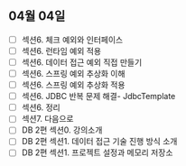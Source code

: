 ## 04월 04일

- [ ] 섹션6. 체크 예외와 인터페이스
- [ ] 섹션6. 런타임 예외 적용
- [ ] 섹션6. 데이터 접근 예외 직접 만들기
- [ ] 섹션6. 스프링 예외 추상화 이해
- [ ] 섹션6. 스프링 예외 추상화 적용
- [ ] 섹션6. JDBC 반복 문제 해결- JdbcTemplate
- [ ] 섹션6. 정리
- [ ] 섹션7. 다음으로
- [ ] DB 2편 섹션0. 강의소개
- [ ] DB 2편 섹션1. 데이터 접근 기술 진행 방식 소개
- [ ] DB 2편 섹션1. 프로젝트 설정과 메모리 저장소
